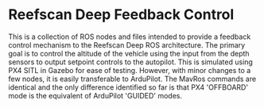 # Reefscan Deep Feedback Control

This is a collection of ROS nodes and files intended to provide a feedback control mechanism to the Reefscan Deep ROS architecture. The primary goal is to control the altitude of the vehicle using the input from the depth sensors to output setpoint controls to the autopilot. This is simulated using PX4 SITL in Gazebo for ease of testing. However, with minor changes to a few nodes, it is easily transferable to ArduPilot. The MavRos commands are identical and the only difference identified so far is that PX4 'OFFBOARD' mode is the equivalent of ArduPilot 'GUIDED' modes.
